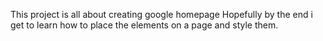 This project is all about creating google homepage
Hopefully by the end i get to learn how to place the elements on a page and style them.